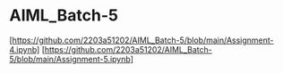 # AIML_Batch-5
[https://github.com/2203a51202/AIML_Batch-5/blob/main/Assignment-4.ipynb]
[https://github.com/2203a51202/AIML_Batch-5/blob/main/Assignment-5.ipynb]
